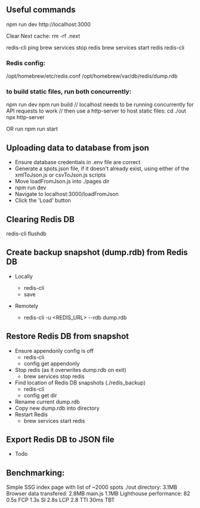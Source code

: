 ## Useful commands

npm run dev
http://localhost:3000

Clear Next cache:
rm -rf .next

redis-cli ping
brew services stop redis
brew services start redis
redis-cli

### Redis config:

/opt/homebrew/etc/redis.conf
/opt/homebrew/var/db/redis/dump.rdb

### to build static files, run both concurrently:

npm run dev
npm run build // localhost needs to be running concurrently for API requests to work
// then use a http-server to host static files:
cd ./out
npx http-server

OR run
npm run start

## Uploading data to database from json

- Ensure database credentials in .env file are correct
- Generate a spots.json file, if it doesn't already exist, using either of the xmlToJson.js or csvToJson.js scripts
- Move loadFromJson.js into ./pages dir
- npm run dev
- Navigate to localhost:3000/loadFromJson
- Click the 'Load' button

## Clearing Redis DB

redis-cli flushdb

## Create backup snapshot (dump.rdb) from Redis DB

- Locally

  - redis-cli
  - save

- Remotely
  - redis-cli -u <REDIS_URL> --rdb dump.rdb

## Restore Redis DB from snapshot

- Ensure appendonly config is off
  - redis-cli
  - config get appendonly
- Stop redis (as it overwrites dump.rdb on exit)
  - brew services stop redis
- Find location of Redis DB snapshots (./redis_backup)
  - redis-cli
  - config get dir
- Rename current dump.rdb
- Copy new dump.rdb into directory
- Restart Redis
  - brew services start redis

## Export Redis DB to JSON file

- Todo

## Benchmarking:

Simple SSG index page with list of ~2000 spots
./out directory: 3.1MB
Browser data transfered: 2.8MB
main.js 1.1MB
Lighthouse performance: 82
0.5s FCP
1.3s SI
2.8s LCP
2.8 TTI
30ms TBT
